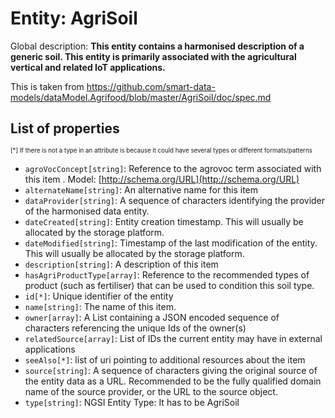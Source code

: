 Entity: AgriSoil  
================

Global description: **This entity contains a harmonised description of a generic soil. This entity is primarily associated with the agricultural vertical and related IoT applications.**  

This is taken from https://github.com/smart-data-models/dataModel.Agrifood/blob/master/AgriSoil/doc/spec.md

## List of properties  

<sup><sub>[*] If there is not a type in an attribute is because it could have several types or different formats/patterns</sub></sup>  
- `agroVocConcept[string]`: Reference to the agrovoc term associated with this item  . Model: [http://schema.org/URL](http://schema.org/URL)
- `alternateName[string]`: An alternative name for this item  
- `dataProvider[string]`: A sequence of characters identifying the provider of the harmonised data entity.  
- `dateCreated[string]`: Entity creation timestamp. This will usually be allocated by the storage platform.  
- `dateModified[string]`: Timestamp of the last modification of the entity. This will usually be allocated by the storage platform.  
- `description[string]`: A description of this item  
- `hasAgriProductType[array]`: Reference to the recommended types of product (such as fertiliser) that can be used to condition this soil type.  
- `id[*]`: Unique identifier of the entity  
- `name[string]`: The name of this item.  
- `owner[array]`: A List containing a JSON encoded sequence of characters referencing the unique Ids of the owner(s)  
- `relatedSource[array]`: List of IDs the current entity may have in external applications  
- `seeAlso[*]`: list of uri pointing to additional resources about the item  
- `source[string]`: A sequence of characters giving the original source of the entity data as a URL. Recommended to be the fully qualified domain name of the source provider, or the URL to the source object.  
- `type[string]`: NGSI Entity Type: It has to be AgriSoil  